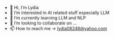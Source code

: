 - 👋 Hi, I’m Lydia
- 👀 I’m interested in AI related stuff especially LLM
- 🌱 I’m currently learning LLM and NLP
- 💞️ I’m looking to collaborate on ...
- 📫 How to reach me -> lydia08248@yahoo.com

<!---
lydia0423/lydia0423 is a ✨ special ✨ repository because its `README.md` (this file) appears on your GitHub profile.
You can click the Preview link to take a look at your changes.
--->
